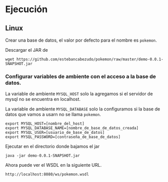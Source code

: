 # Ejecución
## Linux

Crear una base de datos, el valor por defecto para el nombre es `pokemon`.

Descargar el JAR de 

````
wget https://github.com/estebancabezudo/pokemon/raw/master/demo-0.0.1-SNAPSHOT.jar

````

### Configurar variables de ambiente con el acceso a la base de datos.

La variable de ambiente `MYSQL_HOST` solo la agregamos si el servidor de mysql no se encuentra en localhost.

La variable de ambiente `MYSQL_DATABASE` solo la configuramos si la base de datos que vamos a usarn no se llama `pokemon`.

````
export MYSQL_HOST=[nombre_del_host]
export MYSQL_DATABASE_NAME=[nombre_de_base_de_datos_creada]
export MYSQL_USER=[usuario_de_base_de_datos]
export MYSQL_PASSWORD=[contraseña_de_base_de_datos]
````

Ejecutar en el directorio donde bajamos el jar

````
java -jar demo-0.0.1-SNAPSHOT.jar
````

Ahora puede ver el WSDL en la siguiente URL.

````
http://localhost:8080/ws/pokemon.wsdl
````